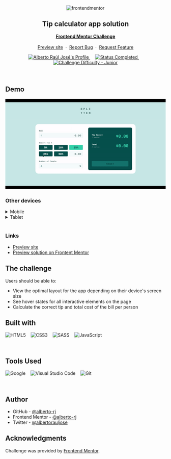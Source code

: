 <div align="center">

  <img src="https://www.frontendmentor.io/static/images/logo-mobile.svg" alt="frontendmentor" width="80">

  <h2 align="center">Tip calculator app solution</h2>
  <p align="center">
    <a href="https://www.frontendmentor.io/challenges/tip-calculator-app-ugJNGbJUX"><strong>Frontend Mentor Challenge</strong></a>
    <br />
    <br />
    <a href="https://alberto-rj.github.io/tip-calculator">Preview site</a>
    &nbsp;·&nbsp;
    <a href="https://github.com/alberto-rj/tip-calculator/issues">Report Bug</a>
    &nbsp;·&nbsp;
    <a href="https://github.com/alberto-rj/tip-calculator/issues">Request Feature</a>
  </p>
</div>

<!-- Badges -->
<div align="center">
  <!-- Profiles -->
  <a href="https://www.frontendmentor.io/profile/alberto-rj">
    <img src="https://img.shields.io/badge/Profile-Alberto Raúl José-fefefe?style=for-the-badge&logo=frontendmentor" alt="Alberto Raúl José's Profile">
  </a> &nbsp;&nbsp;&nbsp;

  <!-- Status -->
  <a href="#">
    <img src="https://img.shields.io/badge/Status-Completed-00CE80?style=for-the-badge" alt="Status Completed">
  </a> &nbsp;&nbsp;&nbsp;

  <!-- Difficulty -->
  <a href="https://www.frontendmentor.io/challenges?difficulties=1"  >
    <img src="https://img.shields.io/badge/Difficulty-Junior-AAC745?style=for-the-badge&logo=frontendmentor" alt="Challenge Difficulty - Junior">
  </a>

</div>
<br />
<br />

<div align=left>
<h2>Demo</h2>

![Desktop demo](./demo/demo-desktop.gif)

<h3>Other devices</h3>

<details>
<br>
<summary>Mobile</summary>

<img src="demo/demo-mobile.png" alt="Mobile demo">
</details>

<details>
<br>
<summary>Tablet</summary>
<img src="demo/demo-tablet.png" alt="Mobile demo">
</details>
</div>
<br>

### Links

- [Preview site](https://alberto-rj.github.io/tip-calculator)
- [Preview solution on Frontent Mentor](https://www.frontendmentor.io/solutions/animated-tip-calcutor-app-using-sass-qxM5pUiJDC)

## The challenge

Users should be able to:

- View the optimal layout for the app depending on their device's screen size
- See hover states for all interactive elements on the page
- Calculate the correct tip and total cost of the bill per person

## Built with

<div align=left>

 ![HTML5](https://img.shields.io/badge/html5-%23E34F26.svg?style=for-the-badge&logo=html5&logoColor=white) &nbsp;&nbsp;
 ![CSS3](https://img.shields.io/badge/css3-%231572B6.svg?style=for-the-badge&logo=css3&logoColor=white) &nbsp;&nbsp;
  ![SASS](https://img.shields.io/badge/sass-%231572B6.svg?style=for-the-badge&logo=sass&logoColor=white) &nbsp;&nbsp;
 ![JavaScript](https://img.shields.io/badge/ES6%20Modules%20-%23F7DF1E.svg?style=for-the-badge&logo=javascript&logoColor=black)

</div>
<br>

## Tools Used

<div align=left>
  
![Google](https://img.shields.io/badge/google-DA4437?style=for-the-badge&logo=google&logoColor=white) &nbsp;&nbsp;
![Visual Studio Code](https://img.shields.io/badge/VS%20Code-0078d7.svg?style=for-the-badge&logo=visual-studio-code&logoColor=white) &nbsp;&nbsp;
![Git](https://img.shields.io/badge/Git-F05032?style=for-the-badge&logo=git&logoColor=white)

</div>
<br>

## Author

- GitHub - [@alberto-rj](https://www.github.com/alberto-rj)
- Frontend Mentor - [@alberto-rj](https://www.frontendmentor.io/profile/alberto-rj)
- Twitter - [@albertorauljose](https://www.twitter.com/albertorauljose)

## Acknowledgments

Challenge was provided by [Frontend Mentor](https://www.frontendmentor.io).
